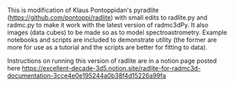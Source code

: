 This is modification of Klaus Pontoppidan's pyradlite (https://github.com/pontoppi/radlite) with small edits to radlite.py and radmc.py to make it work with the latest version of radmc3dPy. It also images (data cubes) to be made so as to model spectroastrometry. Example notebooks and scripts are included to demonstrate utility (the former are more for use as a tutorial and the scripts are better for fitting to data).

Instructions on running this version of radlite are in a notion page posted here
https://excellent-decade-3d5.notion.site/radlite-for-radmc3d-documentation-3cce4e0e195244a0b38f4d15226a99fa

